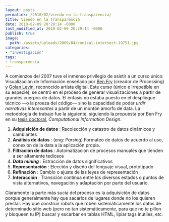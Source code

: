 ```yaml
---
layout: posts
permalink: /2010/02/viendo-en-la-transparencia/
title: Viendo en la Transparencia
date: 2010-02-09 20:29:14 -0000
last_modified_at: 2010-02-09 20:29:14 -0000
publish: true
image:
  path: /assets/uploads/2009/04/conical-intersect-19751.jpg
categories:
- "investigación"
tags:
- transparencia
---
```

A comienzos del 2007 tuve el inmenso privilegio de asistir a un curso único: Visualización de Información enseñado por [Ben Fry](http://www.benfry.com/ "Página personal de Ben Fry") (creador de Processing) y [Golan Levin](http://www.flong.com/ "Página personal de Golan Levin"), reconocido artista digital. Este curso (único e irrepetible en su especie), se centró en el proceso de generar visualizaciones a partir de grandes cuerpos de datos. El énfasis no estaba puesto en el despliegue técnico —o la proeza del código— sino la capacidad de poder _urdir narrativas interesantes_ a partir de un montón amorfo de data. La metodología de trabajo fue la siguiente, siguiendo la propuesta por Ben Fry en su [tesis doctoral](http://benfry.com/phd/dissertation-050312b-acrobat.pdf "Tesis completa en PDF"), _Computational Information Design_.

  1. **Adquisición de datos** : Recolección y catastro de datos dinámicos y cambiantes
  2. **Análisis de datos** : (eng: _Parsing_) Formateo de datos de acuerdo al uso, conexión de la data a la aplicación propia.
  3. **Filtración de datos** : Automatización de procesos manuales que tienden a ser altamente tediosos
  4. _**Data mining**_ : Estracción de datos significativos
  5. **Representación** : Elección y diseño del lenguaje visual, prototipado
  6. **Refinación** : Cambio o ajuste de las leyes de representación
  7. **Interacción** : Transición contínua entre los diversos estados o puntos de vista alternativos, navegación y adaptación por parte del usuario.

Claramente la parte más sucia del proceso es la adquisición de datos porque generalmente hay que sacarlos de lugares donde no los quieren prestar. Hay que construir robots que roben sistemáticamente los datos de determinado sitio web (pero no tan sistemáticamente, para que no te pillen y bloqueen tu IP) buscar y escarbar en tablas HTML, lipiar tags inútiles, etc.

